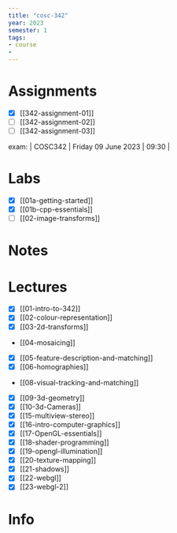 ```yaml
---
title: "cosc-342"
year: 2023
semester: 1
tags: 
- course
- 
---
```

# Assignments

- [x] [[342-assignment-01]]
- [ ] [[342-assignment-02]]
- [ ] [[342-assignment-03]]

exam: | COSC342 | Friday 09 June 2023 | 09:30 |


# Labs

- [x] [[01a-getting-started]]
- [x] [[01b-cpp-essentials]]
- [ ] [[02-image-transforms]]

# Notes

# Lectures
- [x] [[01-intro-to-342]]
- [x] [[02-colour-representation]]
- [x] [[03-2d-transforms]]
- [[04-mosaicing]]
- [x] [[05-feature-description-and-matching]]
- [x] [[06-homographies]]
- [[08-visual-tracking-and-matching]]
- [x] [[09-3d-geometry]]
- [x] [[10-3d-Cameras]]
- [x] [[15-multiview-stereo]]
- [x] [[16-intro-computer-graphics]]
- [x] [[17-OpenGL-essentials]]
- [x] [[18-shader-programming]]
- [x] [[19-opengl-illumination]]
- [x] [[20-texture-mapping]]
- [x] [[21-shadows]]
- [x] [[22-webgl]]
- [x] [[23-webgl-2]]

# Info

